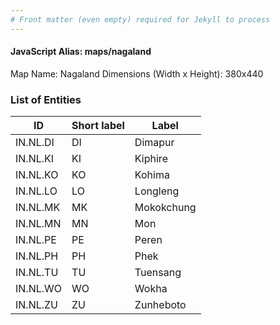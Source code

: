 ```yaml
---
# Front matter (even empty) required for Jekyll to process
---
```


#### JavaScript Alias: maps/nagaland

Map Name: Nagaland
Dimensions (Width x Height): 380x440





### List of Entities

ID | Short label | Label
---|---|---|
IN.NL.DI|DI|Dimapur
IN.NL.KI|KI|Kiphire
IN.NL.KO|KO|Kohima
IN.NL.LO|LO|Longleng
IN.NL.MK|MK|Mokokchung
IN.NL.MN|MN|Mon
IN.NL.PE|PE|Peren
IN.NL.PH|PH|Phek
IN.NL.TU|TU|Tuensang
IN.NL.WO|WO|Wokha
IN.NL.ZU|ZU|Zunheboto

